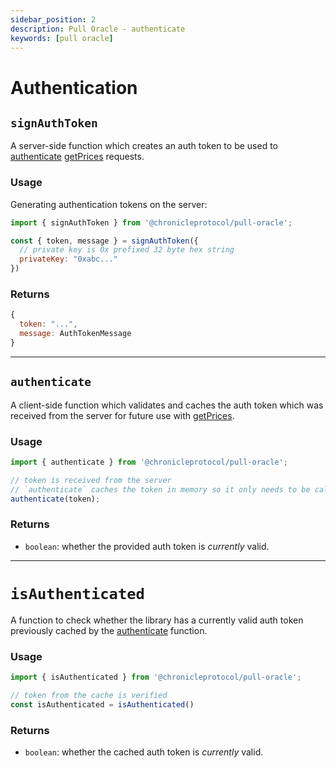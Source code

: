 ```yaml
---
sidebar_position: 2
description: Pull Oracle - authenticate
keywords: [pull oracle]
---
```


# Authentication

## `signAuthToken`

A server-side function which creates an auth token to be used to [authenticate](#authenticate) [getPrices](./getPrices.md) requests.

### Usage

Generating authentication tokens on the server:
```js
import { signAuthToken } from '@chronicleprotocol/pull-oracle';

const { token, message } = signAuthToken({
  // private key is 0x prefixed 32 byte hex string
  privateKey: "0xabc..."
})
```

### Returns

```js
{ 
  token: "...", 
  message: AuthTokenMessage 
}
```

---

## `authenticate`

A client-side function which validates and caches the auth token which was received from the server for future use with [getPrices](./getPrices.md).

### Usage

```js
import { authenticate } from '@chronicleprotocol/pull-oracle';

// token is received from the server
// `authenticate` caches the token in memory so it only needs to be called once per session
authenticate(token);
```

### Returns

- `boolean`: whether the provided auth token is _currently_ valid.

---

# `isAuthenticated`

A function to check whether the library has a currently valid auth token previously cached by the [authenticate](#authenticate) function.

### Usage

```js
import { isAuthenticated } from '@chronicleprotocol/pull-oracle';

// token from the cache is verified
const isAuthenticated = isAuthenticated()
```

### Returns

- `boolean`: whether the cached auth token is _currently_ valid.